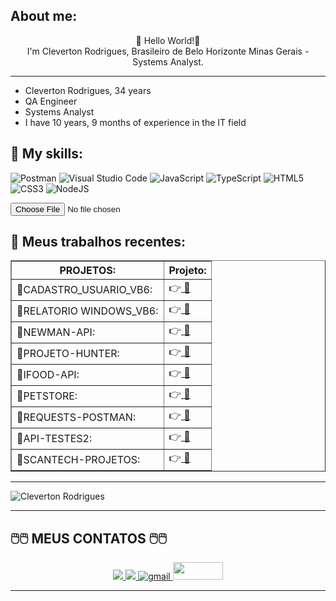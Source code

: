 


## **About me:**

<p align="center">
👋 Hello World!👋  
     <br>
I'm Cleverton Rodrigues, Brasileiro de Belo Horizonte Minas Gerais - Systems Analyst.
</p>

**************************************************************************************************************


* Cleverton Rodrigues, 34 years
* QA Engineer
* Systems Analyst
* I have 10 years, 9 months of experience in the IT field


## **💬 My skills:**

<p align="center" >

![Postman](https://voyager.postman.com/logo/postman-logo-icon-orange.svg?style=for-the-badge&logo=node.js&logoColor=white)
![Visual Studio Code](https://img.shields.io/badge/Visual%20Studio%20Code-0078d7.svg?style=for-the-badge&logo=visual-studio-code&logoColor=white)
![JavaScript](https://img.shields.io/badge/javascript-%23323330.svg?style=for-the-badge&logo=javascript&logoColor=%23F7DF1E)
![TypeScript](https://img.shields.io/badge/typescript-%23007ACC.svg?style=for-the-badge&logo=typescript&logoColor=white)
![HTML5](https://img.shields.io/badge/html5-%23E34F26.svg?style=for-the-badge&logo=html5&logoColor=white)
![CSS3](https://img.shields.io/badge/css3-%231572B6.svg?style=for-the-badge&logo=css3&logoColor=white)
![NodeJS](https://img.shields.io/badge/node.js-6DA55F?style=for-the-badge&logo=node.js&logoColor=white)




<input type="file">

</p>

## **🚀 Meus trabalhos recentes:**


<p align="center" >

<table border="1">
<colgroup>
<col><col align="char" char=".">
<thead>
<tr><th> PROJETOS: </th><th>Projeto:</th></tr>
<tbody>


     

<tr><td>🤖CADASTRO_USUARIO_VB6:    </td><td> 👉<a href="https://github.com/ClevertonR/Cadastro-de-usu-rio-VB6"> 💾</a>   </td></tr>
<tr><td>🤖RELATORIO WINDOWS_VB6:   </td><td> 👉<a href="https://github.com/ClevertonR/Relatorios/tree/main"> 💾</a>      </td></tr>
<tr><td>🤖NEWMAN-API:              </td><td> 👉<a href="https://github.com/ClevertonR/newman"> 💾</a>                       </td></tr>
<tr><td>🤖PROJETO-HUNTER:          </td><td> 👉<a href="https://github.com/ClevertonR/Projeto-Hunter"> 💾</a>               </td></tr>
<tr><td>🤖IFOOD-API:               </td><td> 👉<a href="https://github.com/ClevertonR/PROJETO-IFOOD-API"> 💾</a>            </td></tr>
<tr><td>🤖PETSTORE:                </td><td> 👉<a href="https://github.com/ClevertonR/PetStore"> 💾</a>                     </td></tr>
<tr><td>🤖REQUESTS-POSTMAN:        </td><td> 👉<a href="https://github.com/ClevertonR/REQUESTS-POSTMAN"> 💾</a>             </td></tr>
<tr><td>🤖API-TESTES2:             </td><td> 👉<a href="https://github.com/ClevertonR/API-TESTES2"> 💾</a>                  </td></tr>
<tr><td>🤖SCANTECH-PROJETOS:       </td><td> 👉<a href="https://github.com/ClevertonR/SCANTECH-PROJETO"> 💾</a>             </td></tr>


</tbody>
</table>

</p>

**************************************************************************************************************
<p align="center" >

![Cleverton Rodrigues](https://github-readme-stats.vercel.app/api?username=ClevertonR)
</p>


***************************************************************************************************************


## **🖱️🖱️ MEUS CONTATOS 🖱️🖱️**
     
<p align="center">
    <a href="https://twitter.com/ClebimRodrigues">
    <img src="https://img.shields.io/badge/Twitter-307cc5?style=for-the-badge&logo=twitter&logoColor=white"/>
    </a>
    <a href="https://www.linkedin.com/in/clevertonrodrigues?original_referer=">
    <img src="https://img.shields.io/badge/LinkedIn-307cc5?style=for-the-badge&logo=linkedin&logoColor=white"/>
    </a>
    <a href="mailto:clebimnid@gmail.com">
    <img alt=gmail src="https://img.shields.io/badge/Gmail-D14836?style=for-the-badge&logo=gmail&logoColor=white"/>
    </a>
    <a href="https://is.gd/MeuWhatsAppAqui">
    <img src="https://static.whatsapp.net/rsrc.php/ym/r/36B424nhiL4.svg"/height="28" width="80">
    </a>


********************************************************************************************************************









